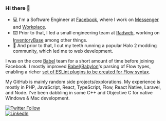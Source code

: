 ### Hi there 👋

* 💻 I'm a Software Engineer at [Facebook](https://facebook.com), where I work on [Messenger](https://messenger.com) and [Workplace](https://workplace.com).  
* ⌨️ Prior to that, I led a small engineering team at [Radweb](https://radweb.co.uk), working on [InventoryBase](https://inventorybase.com) among other things.  
* 🐣 And prior to that, I cut my teeth running a popular Halo 2 modding community, which led me to web development.

I was on the core [Babel](https://babeljs.io) team for a short amount of time before joining Facebook. I mostly improved [Babel](https://github.com/babel/babel/commits?author=danharper)/[Babylon](https://github.com/babel/babylon/commits?author=danharper)'s parsing of Flow types, enabling a richer [set of ESLint plugins to be created for Flow syntax](https://github.com/gajus/eslint-plugin-flowtype/commits?author=danharper).

My GitHub is mainly random side projects/explorations. My experience is mostly in PHP, JavaScript, React, TypeScript, Flow, React Native, Laravel, and Node. I've been dabbling in some C++ and Objective C for native Windows & Mac development.

[![Twitter Follow](https://img.shields.io/twitter/follow/danharper7?style=social)](https://twitter.com/danharper7)  
[![LinkedIn](https://img.shields.io/twitter/url?label=LinkedIn&logo=linkedin&style=social&url=https%3A%2F%2Fwww.linkedin.com%2Fin%2Fdanharper7%2F)](https://www.linkedin.com/in/danharper7/)

<!--
**danharper/danharper** is a ✨ _special_ ✨ repository because its `README.md` (this file) appears on your GitHub profile.

Here are some ideas to get you started:

- 🔭 I’m currently working on ...
- 🌱 I’m currently learning ...
- 👯 I’m looking to collaborate on ...
- 🤔 I’m looking for help with ...
- 💬 Ask me about ...
- 📫 How to reach me: ...
- 😄 Pronouns: ...
- ⚡ Fun fact: ...
-->
